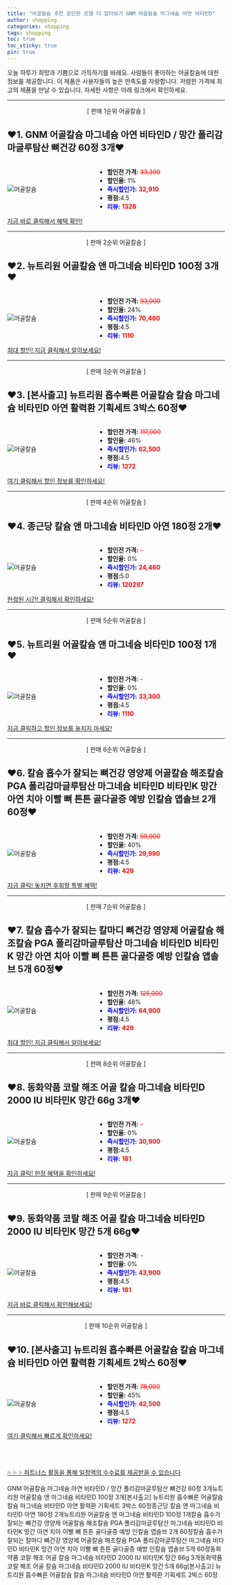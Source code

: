```yaml
---
title: "어골칼슘 추천 모던한 모델 더 알아보기 GNM 어골칼슘 마그네슘 아연 비타민D"
author: shopping
categories: shopping
tags: shopping
toc: true
toc_sticky: true
pin: true
---
```

오늘 하루가 희망과 기쁨으로 가득하기를 바래요. 사람들이 좋아하는 어골칼슘에 대한 정보를 제공합니다. 이 제품은 사용자들의 높은 만족도를 자랑합니다. 저렴한 가격에 최고의 제품을 만날 수 있습니다. 자세한 사항은 아래 링크에서 확인하세요.

---
<p class="toplist" style="margin: 0 auto; display: block; width: fit-content;">[ 판매 1순위 어골칼슘 ]</p>

<h2><strong>❤️1. GNM 어골칼슘 마그네슘 아연 비타민D / 망간 폴리감마글루탐산 뼈건강 60정 3개❤️</strong></h2>

<div style="display: flex; align-items: center;">
    <div style="flex: 0.4;">
        <img src="https://thumbnail10.coupangcdn.com/thumbnails/remote/230x230ex/image/vendor_inventory/08b5/c16bc32219d858579946bfed66335e5ac3fc2c716d34178108dcc8c5109b.jpg" alt="어골칼슘" style="max-width: 100%;">
    </div>
    <div style="flex: 0.6; margin-left: 10px;">
        <ul>
            <li><strong>할인전 가격:</strong> <del style="color: red;">33,390</del></li>
            <li><strong>할인율:</strong> 1%</li>
            <li><span style='color:blue'><strong>즉시할인가:</strong></span> <span style='color:red'><strong>32,910</strong></span></li>
            <li><strong>평점:</strong>4.5</li>
            <li><span style='color:blue'><strong>리뷰:</strong></span> <span style='color:red'><strong>1328</strong></span></li>
        </ul>
    </div>
</div>
<div class="center">
    <a href="https://selin100587.github.io?lptag=AF9450613&subid=githubio&pageKey=5416935774&traceid=V0-153&itemId=8168111532&vendorItemId=75657040445" class="myButton">
        지금 바로 클릭해서 혜택 확인!
    </a>
</div>


---
<p class="toplist" style="margin: 0 auto; display: block; width: fit-content;">[ 판매 2순위 어골칼슘 ]</p>

<h2><strong>❤️2. 뉴트리원 어골칼슘 앤 마그네슘 비타민D 100정 3개❤️</strong></h2>

<div style="display: flex; align-items: center;">
    <div style="flex: 0.4;">
        <img src="https://thumbnail10.coupangcdn.com/thumbnails/remote/230x230ex/image/retail/images/1559124310617083-a3fabd66-9edb-42d3-b1ba-233099b36617.jpg" alt="어골칼슘" style="max-width: 100%;">
    </div>
    <div style="flex: 0.6; margin-left: 10px;">
        <ul>
            <li><strong>할인전 가격:</strong> <del style="color: red;">93,000</del></li>
            <li><strong>할인율:</strong> 24%</li>
            <li><span style='color:blue'><strong>즉시할인가:</strong></span> <span style='color:red'><strong>70,460</strong></span></li>
            <li><strong>평점:</strong>4.5</li>
            <li><span style='color:blue'><strong>리뷰:</strong></span> <span style='color:red'><strong>1110</strong></span></li>
        </ul>
    </div>
</div>
<div class="center">
    <a href="https://selin100587.github.io?lptag=AF9450613&subid=githubio&pageKey=6279356407&traceid=V0-153&itemId=12886252866&vendorItemId=83697625298" class="myButton">
        최대 할인! 지금 클릭해서 알아보세요!
    </a>
</div>


---
<p class="toplist" style="margin: 0 auto; display: block; width: fit-content;">[ 판매 3순위 어골칼슘 ]</p>

<h2><strong>❤️3. [본사출고] 뉴트리원 흡수빠른 어골칼슘 칼슘 마그네슘 비타민D 아연 활력환 기획세트 3박스 60정❤️</strong></h2>

<div style="display: flex; align-items: center;">
    <div style="flex: 0.4;">
        <img src="https://thumbnail9.coupangcdn.com/thumbnails/remote/230x230ex/image/vendor_inventory/31e4/67e037fafa5806e127a3e006955a25943d9df999ef8228713718391bbd3c.PNG" alt="어골칼슘" style="max-width: 100%;">
    </div>
    <div style="flex: 0.6; margin-left: 10px;">
        <ul>
            <li><strong>할인전 가격:</strong> <del style="color: red;">117,000</del></li>
            <li><strong>할인율:</strong> 46%</li>
            <li><span style='color:blue'><strong>즉시할인가:</strong></span> <span style='color:red'><strong>62,500</strong></span></li>
            <li><strong>평점:</strong>4.5</li>
            <li><span style='color:blue'><strong>리뷰:</strong></span> <span style='color:red'><strong>1272</strong></span></li>
        </ul>
    </div>
</div>
<div class="center">
    <a href="https://selin100587.github.io?lptag=AF9450613&subid=githubio&pageKey=8207186750&traceid=V0-153&itemId=23545966871&vendorItemId=70815818464" class="myButton">
        여기 클릭해서 할인 정보를 확인하세요!
    </a>
</div>


---
<p class="toplist" style="margin: 0 auto; display: block; width: fit-content;">[ 판매 4순위 어골칼슘 ]</p>

<h2><strong>❤️4. 종근당 칼슘 앤 마그네슘 비타민D 아연 180정 2개❤️</strong></h2>

<div style="display: flex; align-items: center;">
    <div style="flex: 0.4;">
        <img src="https://thumbnail10.coupangcdn.com/thumbnails/remote/230x230ex/image/retail/images/877748463388574-ec78dfee-8aed-468d-893c-ff25310190c1.png" alt="어골칼슘" style="max-width: 100%;">
    </div>
    <div style="flex: 0.6; margin-left: 10px;">
        <ul>
            <li><strong>할인전 가격:</strong> <del style="color: red;">-</del></li>
            <li><strong>할인율:</strong> 0%</li>
            <li><span style='color:blue'><strong>즉시할인가:</strong></span> <span style='color:red'><strong>24,460</strong></span></li>
            <li><strong>평점:</strong>5.0</li>
            <li><span style='color:blue'><strong>리뷰:</strong></span> <span style='color:red'><strong>120297</strong></span></li>
        </ul>
    </div>
</div>
<div class="center">
    <a href="https://selin100587.github.io?lptag=AF9450613&subid=githubio&pageKey=5545887952&traceid=V0-153&itemId=16654901334&vendorItemId=86533231204" class="myButton">
        한정된 시간! 클릭해서 확인하세요!
    </a>
</div>


---
<p class="toplist" style="margin: 0 auto; display: block; width: fit-content;">[ 판매 5순위 어골칼슘 ]</p>

<h2><strong>❤️5. 뉴트리원 어골칼슘 앤 마그네슘 비타민D 100정 1개❤️</strong></h2>

<div style="display: flex; align-items: center;">
    <div style="flex: 0.4;">
        <img src="https://thumbnail9.coupangcdn.com/thumbnails/remote/230x230ex/image/retail/images/1769018530869654-2f934d81-ff02-4ab3-b082-aa5bb0341a6f.jpg" alt="어골칼슘" style="max-width: 100%;">
    </div>
    <div style="flex: 0.6; margin-left: 10px;">
        <ul>
            <li><strong>할인전 가격:</strong> <del style="color: red;">-</del></li>
            <li><strong>할인율:</strong> 0%</li>
            <li><span style='color:blue'><strong>즉시할인가:</strong></span> <span style='color:red'><strong>33,300</strong></span></li>
            <li><strong>평점:</strong>4.5</li>
            <li><span style='color:blue'><strong>리뷰:</strong></span> <span style='color:red'><strong>1110</strong></span></li>
        </ul>
    </div>
</div>
<div class="center">
    <a href="https://selin100587.github.io?lptag=AF9450613&subid=githubio&pageKey=6279356407&traceid=V0-153&itemId=12886252861&vendorItemId=77731664282" class="myButton">
        지금 클릭하고 할인 정보를 놓치지 마세요!
    </a>
</div>


---
<p class="toplist" style="margin: 0 auto; display: block; width: fit-content;">[ 판매 6순위 어골칼슘 ]</p>

<h2><strong>❤️6. 칼슘 흡수가 잘되는 뼈건강 영양제 어골칼슘 해조칼슘 PGA 폴리감마글루탐산 마그네슘 비타민D 비타민K 망간 아연 치아 이빨 뼈 튼튼 골다골증 예방 인칼슘 앱솔브 2개 60정❤️</strong></h2>

<div style="display: flex; align-items: center;">
    <div style="flex: 0.4;">
        <img src="https://thumbnail7.coupangcdn.com/thumbnails/remote/230x230ex/image/vendor_inventory/9442/728ac94799468bec63257aff842cfe60f273773570fd28d273120aaa4660.png" alt="어골칼슘" style="max-width: 100%;">
    </div>
    <div style="flex: 0.6; margin-left: 10px;">
        <ul>
            <li><strong>할인전 가격:</strong> <del style="color: red;">50,000</del></li>
            <li><strong>할인율:</strong> 40%</li>
            <li><span style='color:blue'><strong>즉시할인가:</strong></span> <span style='color:red'><strong>29,990</strong></span></li>
            <li><strong>평점:</strong>4.5</li>
            <li><span style='color:blue'><strong>리뷰:</strong></span> <span style='color:red'><strong>429</strong></span></li>
        </ul>
    </div>
</div>
<div class="center">
    <a href="https://selin100587.github.io?lptag=AF9450613&subid=githubio&pageKey=7658625032&traceid=V0-153&itemId=20397363529&vendorItemId=86557000970" class="myButton">
        지금 클릭! 놓치면 후회할 특별 혜택!
    </a>
</div>


---
<p class="toplist" style="margin: 0 auto; display: block; width: fit-content;">[ 판매 7순위 어골칼슘 ]</p>

<h2><strong>❤️7. 칼슘 흡수가 잘되는 칼마디 뼈건강 영양제 어골칼슘 해조칼슘 PGA 폴리감마글루탐산 마그네슘 비타민D 비타민K 망간 아연 치아 이빨 뼈 튼튼 골다골증 예방 인칼슘 앱솔브 5개 60정❤️</strong></h2>

<div style="display: flex; align-items: center;">
    <div style="flex: 0.4;">
        <img src="https://thumbnail7.coupangcdn.com/thumbnails/remote/230x230ex/image/vendor_inventory/c219/2baa78870410498b5c36812be3394e9f460fa19270f7d3d42dfc89c23706.png" alt="어골칼슘" style="max-width: 100%;">
    </div>
    <div style="flex: 0.6; margin-left: 10px;">
        <ul>
            <li><strong>할인전 가격:</strong> <del style="color: red;">125,000</del></li>
            <li><strong>할인율:</strong> 48%</li>
            <li><span style='color:blue'><strong>즉시할인가:</strong></span> <span style='color:red'><strong>64,900</strong></span></li>
            <li><strong>평점:</strong>4.5</li>
            <li><span style='color:blue'><strong>리뷰:</strong></span> <span style='color:red'><strong>429</strong></span></li>
        </ul>
    </div>
</div>
<div class="center">
    <a href="https://selin100587.github.io?lptag=AF9450613&subid=githubio&pageKey=7658625032&traceid=V0-153&itemId=20397363528&vendorItemId=83487233815" class="myButton">
        최대 할인! 지금 클릭해서 알아보세요!
    </a>
</div>


---
<p class="toplist" style="margin: 0 auto; display: block; width: fit-content;">[ 판매 8순위 어골칼슘 ]</p>

<h2><strong>❤️8. 동화약품 코랄 해조 어골 칼슘 마그네슘 비타민D 2000 IU 비타민K 망간 66g 3개❤️</strong></h2>

<div style="display: flex; align-items: center;">
    <div style="flex: 0.4;">
        <img src="https://thumbnail8.coupangcdn.com/thumbnails/remote/230x230ex/image/retail/images/3e28fd66-745e-4779-b58c-c138951a9e243727486340458520944.png" alt="어골칼슘" style="max-width: 100%;">
    </div>
    <div style="flex: 0.6; margin-left: 10px;">
        <ul>
            <li><strong>할인전 가격:</strong> <del style="color: red;">-</del></li>
            <li><strong>할인율:</strong> 0%</li>
            <li><span style='color:blue'><strong>즉시할인가:</strong></span> <span style='color:red'><strong>30,900</strong></span></li>
            <li><strong>평점:</strong>4.5</li>
            <li><span style='color:blue'><strong>리뷰:</strong></span> <span style='color:red'><strong>181</strong></span></li>
        </ul>
    </div>
</div>
<div class="center">
    <a href="https://selin100587.github.io?lptag=AF9450613&subid=githubio&pageKey=6189533261&traceid=V0-153&itemId=18011035527&vendorItemId=85166628425" class="myButton">
        지금 클릭! 한정 혜택을 확인하세요!
    </a>
</div>


---
<p class="toplist" style="margin: 0 auto; display: block; width: fit-content;">[ 판매 9순위 어골칼슘 ]</p>

<h2><strong>❤️9. 동화약품 코랄 해조 어골 칼슘 마그네슘 비타민D 2000 IU 비타민K 망간 5개 66g❤️</strong></h2>

<div style="display: flex; align-items: center;">
    <div style="flex: 0.4;">
        <img src="https://thumbnail10.coupangcdn.com/thumbnails/remote/230x230ex/image/retail/images/1468381349222296-a9138c43-3415-4e48-adc7-d352f2e72188.jpg" alt="어골칼슘" style="max-width: 100%;">
    </div>
    <div style="flex: 0.6; margin-left: 10px;">
        <ul>
            <li><strong>할인전 가격:</strong> <del style="color: red;">-</del></li>
            <li><strong>할인율:</strong> 0%</li>
            <li><span style='color:blue'><strong>즉시할인가:</strong></span> <span style='color:red'><strong>43,900</strong></span></li>
            <li><strong>평점:</strong>4.5</li>
            <li><span style='color:blue'><strong>리뷰:</strong></span> <span style='color:red'><strong>181</strong></span></li>
        </ul>
    </div>
</div>
<div class="center">
    <a href="https://selin100587.github.io?lptag=AF9450613&subid=githubio&pageKey=6189533261&traceid=V0-153&itemId=17471744660&vendorItemId=84639402174" class="myButton">
        지금 바로 클릭해서 확인해보세요!
    </a>
</div>


---
<p class="toplist" style="margin: 0 auto; display: block; width: fit-content;">[ 판매 10순위 어골칼슘 ]</p>

<h2><strong>❤️10. [본사출고] 뉴트리원 흡수빠른 어골칼슘 칼슘 마그네슘 비타민D 아연 활력환 기획세트 2박스 60정❤️</strong></h2>

<div style="display: flex; align-items: center;">
    <div style="flex: 0.4;">
        <img src="https://thumbnail6.coupangcdn.com/thumbnails/remote/230x230ex/image/vendor_inventory/5f08/58f44ff45537ae8184398685f5f039085ea9cee48c6acfe00dc418fcef63.PNG" alt="어골칼슘" style="max-width: 100%;">
    </div>
    <div style="flex: 0.6; margin-left: 10px;">
        <ul>
            <li><strong>할인전 가격:</strong> <del style="color: red;">78,000</del></li>
            <li><strong>할인율:</strong> 45%</li>
            <li><span style='color:blue'><strong>즉시할인가:</strong></span> <span style='color:red'><strong>42,500</strong></span></li>
            <li><strong>평점:</strong>4.5</li>
            <li><span style='color:blue'><strong>리뷰:</strong></span> <span style='color:red'><strong>1272</strong></span></li>
        </ul>
    </div>
</div>
<div class="center">
    <a href="https://selin100587.github.io?lptag=AF9450613&subid=githubio&pageKey=8207186750&traceid=V0-153&itemId=23545966867&vendorItemId=70815818461" class="myButton">
        여기 클릭해서 빠르게 확인하세요!
    </a>
</div>

<br><br><br>[💦 💦 💦 파트너스 활동을 통해 일정액의 수수료를 제공받을 수 있습니다](https://link.coupang.com/a/bcpT2c)<br><br>GNM 어골칼슘 마그네슘 아연 비타민D / 망간 폴리감마글루탐산 뼈건강 60정 3개뉴트리원 어골칼슘 앤 마그네슘 비타민D 100정 3개[본사출고] 뉴트리원 흡수빠른 어골칼슘 칼슘 마그네슘 비타민D 아연 활력환 기획세트 3박스 60정종근당 칼슘 앤 마그네슘 비타민D 아연 180정 2개뉴트리원 어골칼슘 앤 마그네슘 비타민D 100정 1개칼슘 흡수가 잘되는 뼈건강 영양제 어골칼슘 해조칼슘 PGA 폴리감마글루탐산 마그네슘 비타민D 비타민K 망간 아연 치아 이빨 뼈 튼튼 골다골증 예방 인칼슘 앱솔브 2개 60정칼슘 흡수가 잘되는 칼마디 뼈건강 영양제 어골칼슘 해조칼슘 PGA 폴리감마글루탐산 마그네슘 비타민D 비타민K 망간 아연 치아 이빨 뼈 튼튼 골다골증 예방 인칼슘 앱솔브 5개 60정동화약품 코랄 해조 어골 칼슘 마그네슘 비타민D 2000 IU 비타민K 망간 66g 3개동화약품 코랄 해조 어골 칼슘 마그네슘 비타민D 2000 IU 비타민K 망간 5개 66g[본사출고] 뉴트리원 흡수빠른 어골칼슘 칼슘 마그네슘 비타민D 아연 활력환 기획세트 2박스 60정